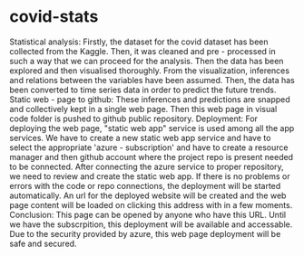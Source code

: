 # covid-stats
Statistical analysis:
Firstly, the dataset for the covid dataset has been collected from the Kaggle. 
Then, it was cleaned and pre - processed in such a way that we can proceed for the analysis. 
Then the data has been explored and then visualised thoroughly. 
From the visualization, inferences and relations between the variables have been assumed. 
Then, the data has been converted to time series data in order to predict the future trends.
Static web - page to github:
These inferences and predictions are snapped and collectively kept in a single web page. 
Then this web page in visual code folder is pushed to github public repository. 
Deployment:
For deploying the web page, "static web app" service is used among all the app services.
We have to create a new static web app service and have to select the appropriate 'azure - subscription' and have to create a resource manager and then github account where the project repo is present needed to be connected. 
After connecting the azure service to proper repository, we need to review and create the static web app. 
If there is no problems or errors with the code or repo connections, the deployment will be started automatically. 
An url for the deployed website will be created and the web page content will be loaded on clicking this address with in a few moments. 
Conclusion:
This page can be opened by anyone who have this URL. Until we have the subscrpition, this deployment will be available and accessable. 
Due to the security provided by azure, this web page deployment will be safe and secured.
